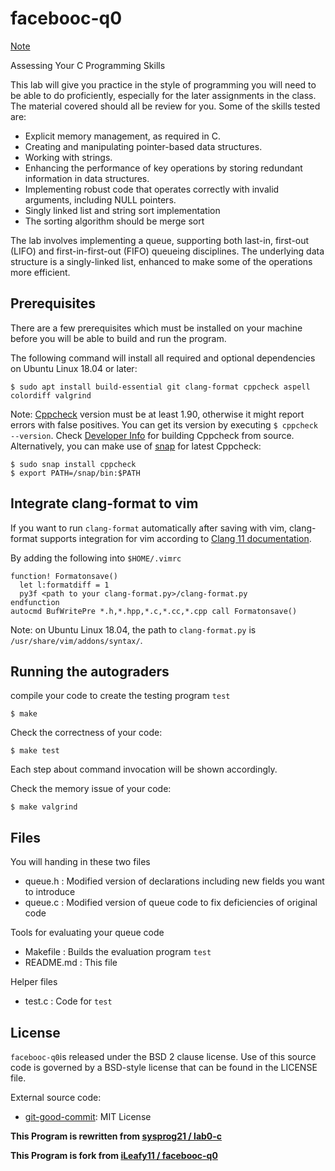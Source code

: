 # facebooc-q0

[Note](https://hackmd.io/@chenzenyang0905/r1cyAFlzs)

Assessing Your C Programming Skills

This lab will give you practice in the style of programming you will need to be able to do proficiently,
especially for the later assignments in the class. The material covered should all be review for you. Some
of the skills tested are:
* Explicit memory management, as required in C.
* Creating and manipulating pointer-based data structures.
* Working with strings.
* Enhancing the performance of key operations by storing redundant information in data structures.
* Implementing robust code that operates correctly with invalid arguments, including NULL pointers.
* Singly linked list and string sort implementation
* The sorting algorithm should be merge sort

The lab involves implementing a queue, supporting both last-in, first-out (LIFO) and first-in-first-out (FIFO)
queueing disciplines. The underlying data structure is a singly-linked list, enhanced to make some of the
operations more efficient.

## Prerequisites

There are a few prerequisites which must be installed on your machine before you will
be able to build and run the program.

The following command will install all required and optional dependencies on Ubuntu
Linux 18.04 or later:
```shell
$ sudo apt install build-essential git clang-format cppcheck aspell colordiff valgrind
```

Note: [Cppcheck](http://cppcheck.sourceforge.net/) version must be at least 1.90, otherwise
it might report errors with false positives. You can get its version by executing `$ cppcheck --version`.
Check [Developer Info](http://cppcheck.sourceforge.net/devinfo/) for building Cppcheck from source. Alternatively,
you can make use of [snap](https://snapcraft.io/) for latest Cppcheck:
```shell
$ sudo snap install cppcheck
$ export PATH=/snap/bin:$PATH
```

## Integrate clang-format to vim
If you want to run `clang-format` automatically after saving with vim, 
clang-format supports integration for vim according to [Clang 11 documentation](https://clang.llvm.org/docs/ClangFormat.html). 

By adding the following into `$HOME/.vimrc`
```shell
function! Formatonsave()
  let l:formatdiff = 1
  py3f <path to your clang-format.py>/clang-format.py
endfunction
autocmd BufWritePre *.h,*.hpp,*.c,*.cc,*.cpp call Formatonsave()
```
Note: on Ubuntu Linux 18.04, the path to `clang-format.py` is `/usr/share/vim/addons/syntax/`.  

## Running the autograders

compile your code to create the testing program `test`
```shell
$ make
```

Check the correctness of your code:
```shell
$ make test
```

Each step about command invocation will be shown accordingly.

Check the memory issue of your code:
```shell
$ make valgrind
```

## Files

You will handing in these two files
* queue.h : Modified version of declarations including new fields you want to introduce
* queue.c : Modified version of queue code to fix deficiencies of original code

Tools for evaluating your queue code
* Makefile : Builds the evaluation program `test`
* README.md : This file

Helper files
* test.c : Code for `test`

## License

`facebooc-q0`is released under the BSD 2 clause license. Use of this source code is governed by
a BSD-style license that can be found in the LICENSE file.

External source code:
* [git-good-commit](https://github.com/tommarshall/git-good-commit): MIT License

**This Program is rewritten from [sysprog21 /
lab0-c](https://github.com/sysprog21/lab0-c)**

**This Program is fork from [iLeafy11 /
facebooc-q0](https://github.com/iLeafy11/facebooc-q0)**
